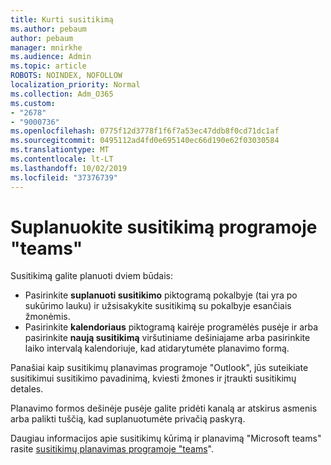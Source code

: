 ```yaml
---
title: Kurti susitikimą
ms.author: pebaum
author: pebaum
manager: mnirkhe
ms.audience: Admin
ms.topic: article
ROBOTS: NOINDEX, NOFOLLOW
localization_priority: Normal
ms.collection: Adm_O365
ms.custom:
- "2678"
- "9000736"
ms.openlocfilehash: 0775f12d3778f1f6f7a53ec47ddb8f0cd71dc1af
ms.sourcegitcommit: 0495112ad4fd0e695140ec66d190e62f03030584
ms.translationtype: MT
ms.contentlocale: lt-LT
ms.lasthandoff: 10/02/2019
ms.locfileid: "37376739"
---
```

# <a name="schedule-a-meeting-in-teams"></a>Suplanuokite susitikimą programoje "teams"

Susitikimą galite planuoti dviem būdais: 

- Pasirinkite **suplanuoti susitikimo** piktogramą pokalbyje (tai yra po sukūrimo lauku) ir užsisakykite susitikimą su pokalbyje esančiais žmonėmis.
- Pasirinkite **kalendoriaus** piktogramą kairėje programėlės pusėje ir arba pasirinkite **naują susitikimą** viršutiniame dešiniajame arba pasirinkite laiko intervalą kalendoriuje, kad atidarytumėte planavimo formą.

Panašiai kaip susitikimų planavimas programoje "Outlook", jūs suteikiate susitikimui susitikimo pavadinimą, kviesti žmones ir įtraukti susitikimų detales.

Planavimo formos dešinėje pusėje galite pridėti kanalą ar atskirus asmenis arba palikti tuščią, kad suplanuotumėte privačią paskyrą.

Daugiau informacijos apie susitikimų kūrimą ir planavimą "Microsoft teams" rasite [susitikimų planavimas programoje "teams](https://support.office.com/article/Schedule-a-meeting-in-Teams-943507a9-8583-4c58-b5d2-8ec8265e04e5)".